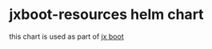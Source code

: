 # jxboot-resources helm chart

this chart is used as part of [jx boot](https://jenkins-x.io/getting-started/boot/) 